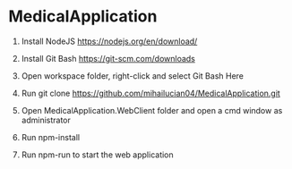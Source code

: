 # MedicalApplication

1. Install NodeJS
https://nodejs.org/en/download/

2. Install Git Bash
https://git-scm.com/downloads

3. Open workspace folder, right-click and select Git Bash Here

4. Run git clone https://github.com/mihailucian04/MedicalApplication.git

5. Open MedicalApplication.WebClient folder and open a cmd window as administrator

6. Run npm-install

7. Run npm-run to start the web application
